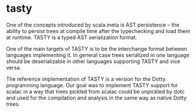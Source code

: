 # tasty
One of the concepts introduced by scala.meta is AST persistence – the ability to persist trees at compile time after the typechecking and load them at runtime. TASTY is a typed AST serialization format.

One of the main targets of TASTY is to be the interchange format between languages implementing it. In general case trees serialized in one language should be deserializable in other languages supporting TASTY and vice versa.

The reference implementation of TASTY is a version for the Dotty programming language. Our goal was to implement TASTY support for scalac in a way that trees pickled from scalac could be unpickled by dotc and used for the compilation and analysis in the same way as native Dotty trees.
